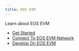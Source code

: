 ```yaml
---
title: EOS EVM
---
```


Learn about EOS EVM

- [Get Started](./10_getting-started.md)
- [Connect To EOS EVM Network](./20_eos-evm-network/20_connect-metamask.md)
- [Develop On EOS EVM](./30_developer-guide/index.md)